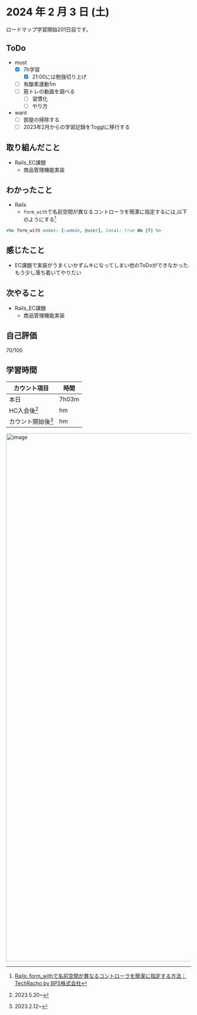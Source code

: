# 2024 年 2 月 3 日 (土)
ロードマップ学習開始201日目です。

## ToDo
- must
  - [x] 7h学習
    - [x] 21:00には勉強切り上げ
  - [ ] 有酸素運動1m
  - [ ] 筋トレの動画を調べる
    - [ ] 習慣化
    - [ ] やり方
- want
  - [ ] 部屋の掃除する
  - [ ] 2023年2月からの学習記録をTogglに移行する

## 取り組んだこと
- Rails_EC課題
  - 商品管理機能実装

## わかったこと
- Rails
  - `form_with`で名前空間が異なるコントローラを簡潔に指定するには,以下のようにする[^3]
```ruby
<%= form_with model: [:admin, @user], local: true do |f| %>
```
[^3]: [Rails: form_withで名前空間が異なるコントローラを簡潔に指定する方法｜TechRacho by BPS株式会社](https://techracho.bpsinc.jp/ohno/2019_12_10/84349)

## 感じたこと
- EC課題で実装がうまくいかずムキになってしまい他のToDoができなかった. もう少し落ち着いてやりたい

## 次やること
- Rails_EC課題
  - 商品管理機能実装

## 自己評価
70/100

## 学習時間
|カウント項目|時間|
|----|----|
|本日 |7h03m|
|HC入会後[^1]|hm|
|カウント開始後[^2]|hm|

<img width="1440" alt="image" src="https://github.com/nil-ramuda/daily_report/assets/94735931/81b8c523-af7c-4aab-8ed5-62e1938d78bc">


[^1]: 2023.5.20~
[^2]: 2023.2.12~
